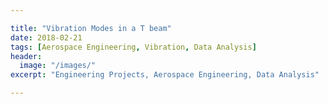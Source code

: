 ```yaml
---

title: "Vibration Modes in a T beam"
date: 2018-02-21
tags: [Aerospace Engineering, Vibration, Data Analysis]
header:
  image: "/images/"
excerpt: "Engineering Projects, Aerospace Engineering, Data Analysis"

---
```

